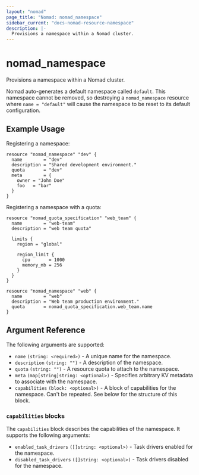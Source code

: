 ```yaml
---
layout: "nomad"
page_title: "Nomad: nomad_namespace"
sidebar_current: "docs-nomad-resource-namespace"
description: |-
  Provisions a namespace within a Nomad cluster.
---
```


# nomad_namespace

Provisions a namespace within a Nomad cluster.

Nomad auto-generates a default namespace called `default`. This namespace
cannot be removed, so destroying a `nomad_namespace` resource where
`name = "default"` will cause the namespace to be reset to its default
configuration.

## Example Usage

Registering a namespace:

```hcl
resource "nomad_namespace" "dev" {
  name        = "dev"
  description = "Shared development environment."
  quota       = "dev"
  meta        = {
    owner = "John Doe"
    foo   = "bar"
  }
}
```

Registering a namespace with a quota:

```hcl
resource "nomad_quota_specification" "web_team" {
  name        = "web-team"
  description = "web team quota"

  limits {
    region = "global"

    region_limit {
      cpu       = 1000
      memory_mb = 256
    }
  }
}

resource "nomad_namespace" "web" {
  name        = "web"
  description = "Web team production environment."
  quota       = nomad_quota_specification.web_team.name
}
```

## Argument Reference

The following arguments are supported:

- `name` `(string: <required>)` - A unique name for the namespace.
- `description` `(string: "")` - A description of the namespace.
- `quota` `(string: "")` - A resource quota to attach to the namespace.
- `meta` `(map[string]string: <optional>)` -  Specifies arbitrary KV metadata to associate with the namespace.
- `capabilities` `(block: <optional>)` - A block of capabilities for the namespace. Can't 
  be repeated. See below for the structure of this block.


### `capabilities` blocks

The `capabilities` block describes the capabilities of the namespace. It supports
the following arguments:

- `enabled_task_drivers` `([]string: <optional>)` - Task drivers enabled for the namespace.
- `disabled_task_drivers` `([]string: <optional>)` - Task drivers disabled for the namespace.